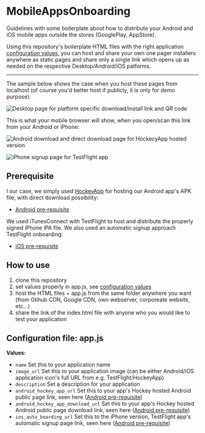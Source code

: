 # MobileAppsOnboarding
Guidelines with some boilerplate about how to distribute your Android and iOS mobile apps outside the stores (GooglePlay, AppStore).

Using this repository's boilerplate HTML files with the right application [configuration values](#configuration-file-appjs), you can host and share your own one pager installers anywhere as static pages and share only a single link which opens up as needed on the respective Desktop/Android/iOS patforms.

---

The sample below shows the case when you host these pages from localhost (of course you'd better host if publicly, it is only for demo purpose): 

![Desktop page for platform specific download/install link and QR code](https://github.com/petusa/MobileAppsOnboarding/blob/master/screenshots/desktop.png)

This is what your mobile browser will show, when you open/scan this link from your Android or iPhone:

![Android download and direct download page for HockecyApp hosted version](https://github.com/petusa/MobileAppsOnboarding/blob/master/screenshots/android_hockeyapplinks.png)

![iPhone signup page for TestFlight app](https://github.com/petusa/MobileAppsOnboarding/blob/master/screenshots/iphone_fastlaneboarding.png)

## Prerequisite

I our case, we simply used [HockeyApp](https://www.hockeyapp.net/) for hosting our Android app's APK file, with direct download possibility:

- [Android pre-requisite](instructions/android.md)

We used iTunesConnect with TestFlight to host and distribute the properly signed iPhone IPA file. We also used an automatic signup approach TestFlight onboarding:

- [iOS pre-requisite](instructions/iphone.md)


## How to use

1. clone this repository
2. set values properly in app.js, see [configuration values](#configuration-file-appjs)
3. host the HTML files + app.js from the same folder anywhere you want (from Gtihub CDN, Google CDN, own webserver, corporeate website, etc...)
4. share the link of the index.html file with anyone who you would like to test your application


## Configuration file: app.js

**Values:**
- `name` Set this to your application name
- `image_url` Set this to your application image (can be either Android/iOS application icon's full URL from e.g. TestFlight/HockeyApp)
- `description` Set a description for your application
- `android_hockey_app_url` Set this to your app's Hockey hosted Android public page link, seen here ([Android pre-requisite](instructions/android.md))
- `android_hockey_app_download_url` Set this to your app's Hockey hosted Android public page download link, seen here ([Android pre-requisite](instructions/android.md))
- `ios_auto_boarding_url` Set this to the iPhone version, TestFlight app's automatic signup page link, seen here ([Android pre-requisite](instructions/iphone.md))
